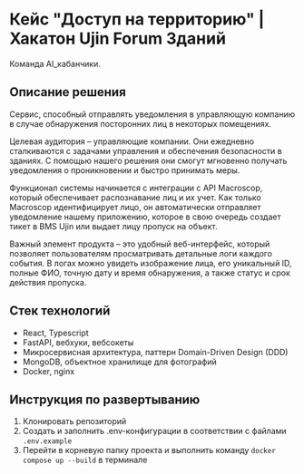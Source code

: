 # Кейс "Доступ на территорию" | Хакатон Ujin Forum Зданий 
Команда AI_кабанчики.
## Описание решения
Сервис, способный отправлять уведомления в управляющую компанию в случае обнаружения посторонних лиц в некоторых помещениях.  

Целевая аудитория – управляющие компании. Они ежедневно сталкиваются с задачами управления и обеспечения безопасности в зданиях. С помощью нашего решения они смогут мгновенно получать уведомления о проникновении и быстро принимать меры.

Функционал системы начинается с интеграции с API Macroscop, который обеспечивает распознавание лиц и их учет. Как только Macroscop идентифицирует лицо, он автоматически отправляет уведомление нашему приложению, которое в свою очередь создает тикет в BMS Ujin или выдает лицу пропуск на объект.

Важный элемент продукта – это удобный веб-интерфейс, который позволяет пользователям просматривать детальные логи каждого события. В логах можно увидеть изображение лица, его уникальный ID, полные ФИО, точную дату и время обнаружения, а также статус и срок действия пропуска.
## Стек технологий
- React, Typescript 
- FastAPI, вебхуки, вебсокеты
- Микросервисная архитектура, паттерн Domain-Driven Design (DDD)
- MongoDB, объектное хранилище для фотографий
- Docker, nginx
## Инструкция по развертыванию
1. Клонировать репозиторий
2. Создать и заполнить .env-конфигурации в соответствии с файлами `.env.example`
3. Перейти в корневую папку проекта и выполнить команду `docker compose up --build` в терминале
